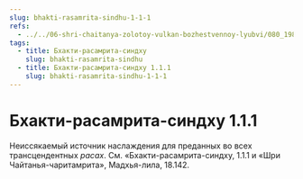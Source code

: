 ```yaml
---
slug: bhakti-rasamrita-sindhu-1-1-1
refs:
  - ../../06-shri-chaitanya-zolotoy-vulkan-bozhestvennoy-lyubvi/080_1981-03-12-a2_sridharmj_beseda_mahaprabhu_i_venkaty_bhatty.md
tags:
  - title: Бхакти-расамрита-синдху
    slug: bhakti-rasamrita-sindhu
  - title: Бхакти-расамрита-синдху 1.1.1
    slug: bhakti-rasamrita-sindhu-1-1-1
---
```


# Бхакти-расамрита-синдху 1.1.1

Неиссякаемый источник наслаждения для преданных во всех трансцендентных *расах*. См. «Бхакти-расамрита-синдху, 1.1.1 и «Шри Чайтанья-чаритамрита», Мадхья-лила, 18.142.

